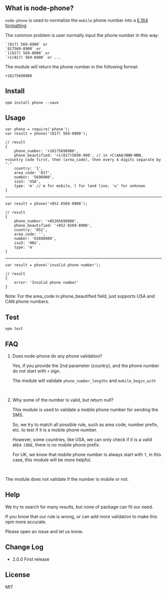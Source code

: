 ## What is node-phone?

`node-phone` is used to normalize the `mobile` phone number into a [E.164 formatting](https://en.wikipedia.org/wiki/E.164)

The common problem is user normally input the phone number in this way:

```
`(817) 569-8900` or
`817569-8900` or
`1(817) 569-8900` or
`+1(817) 569-8900` or ...
```

The module will return the phone number in the following format:

```
+18175698900
```



## Install

```
npm install phone --save
```



## Usage

```
var phone = require('phone');
var result = phone('(817) 569-8900');

// result
{
	phone_number: '+18175698900',
	phone_beautified: '+1(817)5698-900', // in +C(AAA)NNN-NNN, +country code first, then (area_code), then every 4 digits separate by "-"
	country: '1',
	area_code: '817',
	number: '5698900',
	iso3: 'USA',
	type: 'm' // m for mobile, l for land line, 'u' for unknown
}
```



------

```
var result = phone('+852 6569-8900');

// result
{
	phone_number: '+85265698900',
	phone_beautified: '+852 6569-8900',
	country: '852',
	area_code: '',
	number: '65698900',
  	iso3: 'HKG',
  	type: 'm'
}
```



------

```
var result = phone('invalid phone number');

// result
{
	error: 'Invalid phone number'
}
```



Note: For the area_code in phone_beautified field, just supports USA and CAN phone numbers.



## Test

```
npm test
```



## FAQ

1. Does node-phone do any phone validation?

   Yes, if you provide the 2nd parameter (country), and the phone number do not start with `+` sign.

   The module will validate `phone_number_lengths` and `mobile_begin_with`

   ​

2. Why some of the number is valid, but return null?

   This module is used to validate a mobile phone number for sending the SMS.

   So, we try to match all possible rule, such as area code, number prefix, etc. to test if it is a mobile phone number.

   However, some countries, like USA, we can only check if it is a valid `AREA CODE`, there is no mobile phone prefix.

   For UK, we know that mobile phone number is always start with `7`, in this case, this module will be more helpful.

   ​

The module does not validate if the number is mobile or not.



## Help

We try to search for many results, but none of package can fit our need.

If you know that our rule is wrong, or can add more validation to make this npm more accurate.

Please open an issue and let us know.



## Change Log

- 2.0.0 First release



## License

MIT

